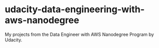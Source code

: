 # udacity-data-engineering-with-aws-nanodegree
My projects from the Data Engineer with AWS Nanodegree Program by Udacity.

